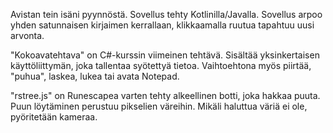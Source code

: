 Avistan tein isäni pyynnöstä.
Sovellus tehty Kotlinilla/Javalla.
Sovellus arpoo yhden satunnaisen kirjaimen kerrallaan, klikkaamalla ruutua tapahtuu uusi arvonta.

"Kokoavatehtava" on C#-kurssin viimeinen tehtävä.
Sisältää yksinkertaisen käyttöliittymän, joka tallentaa syötettyä tietoa.
Vaihtoehtona myös piirtää, "puhua", laskea, lukea tai avata Notepad.

"rstree.js" on Runescapea varten tehty alkeellinen botti, joka hakkaa puuta.
Puun löytäminen perustuu pikselien väreihin. Mikäli haluttua väriä ei ole, pyöritetään kameraa.
